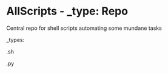 # AllScripts - _type: Repo

Central repo for shell scripts automating some mundane tasks

_types:

.sh

.py
